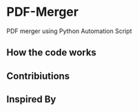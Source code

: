 # PDF-Merger
PDF merger using Python Automation Script

## How the code works

## Contribiutions  

## Inspired By

